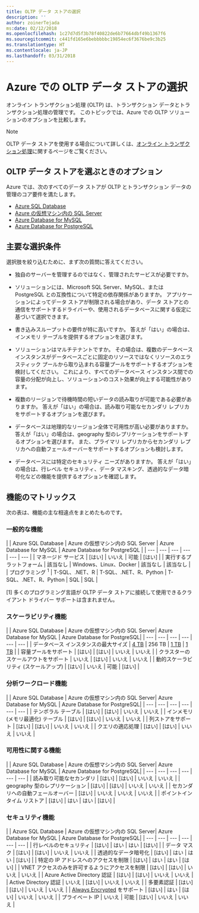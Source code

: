 ```yaml
---
title: OLTP データ ストアの選択
description: ''
author: zoinerTejada
ms:date: 02/12/2018
ms.openlocfilehash: 1c27d7d5f3b78f40822de6b77664dbf49b1367f6
ms.sourcegitcommit: c441fd165e6bebbbbbc19854ec6f3676be9c3b25
ms.translationtype: HT
ms.contentlocale: ja-JP
ms.lasthandoff: 03/31/2018
---
```

# <a name="choosing-an-oltp-data-store-in-azure"></a>Azure での OLTP データ ストアの選択

オンライン トランザクション処理 (OLTP) は、トランザクション データとトランザクション処理の管理です。 このトピックでは、Azure での OLTP ソリューションのオプションを比較します。

> [!NOTE]
> OLTP データ ストアを使用する場合について詳しくは、[オンライン トランザクション処理](../scenarios/online-analytical-processing.md)に関するページをご覧ください。

## <a name="what-are-your-options-when-choosing-an-oltp-data-store"></a>OLTP データ ストアを選ぶときのオプション

Azure では、次のすべてのデータ ストアが OLTP とトランザクション データの管理のコア要件を満たします。

- [Azure SQL Database](/azure/sql-database/)
- [Azure の仮想マシン内の SQL Server](/azure/virtual-machines/windows/sql/virtual-machines-windows-sql-server-iaas-overview?toc=%2Fazure%2Fvirtual-machines%2Fwindows%2Ftoc.json)
- [Azure Database for MySQL](/azure/mysql/)
- [Azure Database for PostgreSQL](/azure/postgresql/)

## <a name="key-selection-criteria"></a>主要な選択条件

選択肢を絞り込むために、まず次の質問に答えてください。

- 独自のサーバーを管理するのではなく、管理されたサービスが必要ですか。

- ソリューションには、Microsoft SQL Server、MySQL、または PostgreSQL との互換性について特定の依存関係がありますか。 アプリケーションによってデータ ストアが制限される場合があり、データ ストアとの通信をサポートするドライバーや、使用されるデータベースに関する仮定に基づいて選択できます。

- 書き込みスループットの要件が特に高いですか。 答えが「はい」の場合は、インメモリ テーブルを提供するオプションを選びます。 

- ソリューションはマルチテナントですか。 その場合は、複数のデータベース インスタンスがデータベースごとに固定のリソースではなくリソースのエラスティック プールから取り込まれる容量プールをサポートするオプションを検討してください。 これにより、すべてのデータベース インスタンス間での容量の分配が向上し、ソリューションのコスト効果が向上する可能性があります。

- 複数のリージョンで待機時間の短いデータの読み取りが可能である必要がありますか。 答えが「はい」の場合は、読み取り可能なセカンダリ レプリカをサポートするオプションを選びます。

- データベースは地理的なリージョン全体で可用性が高い必要がありますか。 答えが「はい」の場合は、geography 型のレプリケーションをサポートするオプションを選びます。 また、プライマリ レプリカからセカンダリ レプリカへの自動フェールオーバーをサポートするオプションも検討します。

- データベースには特定のセキュリティ ニーズがありますか。 答えが「はい」の場合は、行レベル セキュリティ、データ マスキング、透過的なデータ暗号化などの機能を提供するオプションを確認します。

## <a name="capability-matrix"></a>機能のマトリックス

次の表は、機能の主な相違点をまとめたものです。

### <a name="general-capabilities"></a>一般的な機能 
| | Azure SQL Database | Azure の仮想マシン内の SQL Server | Azure Database for MySQL | Azure Database for PostgreSQL |
| --- | --- | --- | --- | --- | --- |
| マネージド サービス | [はい] | いいえ  | 可能  | [はい] |
| 実行するプラットフォーム | 該当なし | Windows、Linux、Docker | 該当なし | 該当なし |
| プログラミング <sup>1</sup> | T-SQL、.NET、R | T-SQL、.NET、R、Python | T-SQL、.NET、R、Python | SQL | SQL |

[1] 多くのプログラミング言語が OLTP データ ストアに接続して使用できるクライアント ドライバー サポートは含まれません。

### <a name="scalability-capabilities"></a>スケーラビリティ機能
| | Azure SQL Database | Azure の仮想マシン内の SQL Server| Azure Database for MySQL | Azure Database for PostgreSQL|
| --- | --- | --- | --- | --- | --- |
| データベース インスタンスの最大サイズ | [4 TB](/azure/sql-database/sql-database-resource-limits) | 256 TB | [1 TB](/azure/mysql/concepts-limits) | [1 TB](/azure/postgresql/concepts-limits) |
| 容量プールをサポート  | [はい] | [はい] | いいえ  | いいえ  |
| クラスターのスケールアウトをサポート  | いいえ  | [はい] | いいえ  | いいえ  |
| 動的スケーラビリティ (スケールアップ)  | [はい] | いいえ  | 可能  | [はい] |

### <a name="analytic-workload-capabilities"></a>分析ワークロード機能
| | Azure SQL Database | Azure の仮想マシン内の SQL Server| Azure Database for MySQL | Azure Database for PostgreSQL|
| --- | --- | --- | --- | --- | --- | 
| テンポラル テーブル | [はい] | [はい] | いいえ  | いいえ  |
| インメモリ (メモリ最適化) テーブル | [はい] | [はい] | いいえ  | いいえ  |
| 列ストアをサポート | [はい] | [はい] | いいえ  | いいえ  |
| クエリの適応処理 | [はい] | [はい] | いいえ  | いいえ  |

### <a name="availability-capabilities"></a>可用性に関する機能
| | Azure SQL Database | Azure の仮想マシン内の SQL Server| Azure Database for MySQL | Azure Database for PostgreSQL|
| --- | --- | --- | --- | --- | --- | 
| 読み取り可能なセカンダリ | [はい] | [はい] | いいえ  | いいえ  | 
| geography 型のレプリケーション | [はい] | [はい] | いいえ  | いいえ  | 
| セカンダリへの自動フェールオーバー | [はい] | いいえ  | いいえ  | いいえ |
| ポイントインタイム リストア | [はい] | はい | はい | [はい] |

### <a name="security-capabilities"></a>セキュリティ機能
| | Azure SQL Database | Azure の仮想マシン内の SQL Server| Azure Database for MySQL | Azure Database for PostgreSQL|
| --- | --- | --- | --- | --- | --- | 
| 行レベルのセキュリティ | [はい] | はい | はい | [はい] |
| データ マスク | [はい] | [はい] | いいえ  | いいえ  |
| 透過的なデータ暗号化 | [はい] | はい | はい | [はい] |
| 特定の IP アドレスへのアクセスを制限 | [はい] | はい | はい | [はい] |
| VNET アクセスのみを許可するようにアクセスを制限 | [はい] | [はい] | いいえ  | いいえ  |
| Azure Active Directory 認証 | [はい] | [はい] | いいえ  | いいえ  |
| Active Directory 認証 | いいえ  | [はい] | いいえ  | いいえ  |
| 多要素認証 | [はい] | [はい] | いいえ  | いいえ  |
| [Always Encrypted](/sql/relational-databases/security/encryption/always-encrypted-database-engine) をサポート | [はい] | はい | [はい] | いいえ  | いいえ  |
| プライベート IP | いいえ  | 可能  | [はい] | いいえ  | いいえ  |

